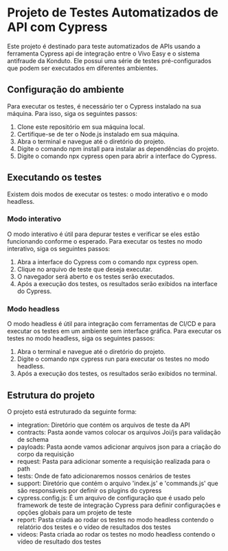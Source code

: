 # Projeto de Testes Automatizados de API com Cypress

Este projeto é destinado para teste automatizados de APIs usando a ferramenta Cypress api de integração entre o Vivo Easy e o sistema antifraude da Konduto. Ele possui uma série de testes pré-configurados que podem ser executados em diferentes ambientes.

## Configuração do ambiente

Para executar os testes, é necessário ter o Cypress instalado na sua máquina. Para isso, siga os seguintes passos:

1. Clone este repositório em sua máquina local.
2. Certifique-se de ter o Node.js instalado em sua máquina.
3. Abra o terminal e navegue até o diretório do projeto.
4. Digite o comando npm install para instalar as dependências do projeto.
5. Digite o comando npx cypress open para abrir a interface do Cypress.

## Executando os testes

Existem dois modos de executar os testes: o modo interativo e o modo headless.

### Modo interativo

O modo interativo é útil para depurar testes e verificar se eles estão funcionando conforme o esperado. Para executar os testes no modo interativo, siga os seguintes passos:

1. Abra a interface do Cypress com o comando npx cypress open.
2. Clique no arquivo de teste que deseja executar.
3. O navegador será aberto e os testes serão executados.
4. Após a execução dos testes, os resultados serão exibidos na interface do Cypress.

### Modo headless

O modo headless é útil para integração com ferramentas de CI/CD e para executar os testes em um ambiente sem interface gráfica. Para executar os testes no modo headless, siga os seguintes passos:

1. Abra o terminal e navegue até o diretório do projeto.
2. Digite o comando npx cypress run para executar os testes no modo headless.
3. Após a execução dos testes, os resultados serão exibidos no terminal.

## Estrutura do projeto

O projeto está estruturado da seguinte forma:

* integration: Diretório que contém os arquivos de teste da API
* contracts: Pasta aonde vamos colocar os arquivos Joi/js para validação de schema
* payloads: Pasta aonde vamos adicionar arquivos json para a criação do corpo da requisição
* request: Pasta para adicionar somente a requisição realizada para o path
* tests: Onde de fato adicionaremos nossos cenários de testes
* support: Diretório que contém o arquivo 'index.js' e 'commands.js' que são responsáveis por definir os plugins do cypress
* cypress.config.js: É um arquivo de configuração que é usado pelo framework de teste de integração Cypress para definir configurações e opções globais para um projeto de teste
* report: Pasta criada ao rodar os testes no modo headless contendo o relatório dos testes e o vídeo de resultados dos testes
* videos: Pasta criada ao rodar os testes no modo headless contendo o vídeo de resultado dos testes